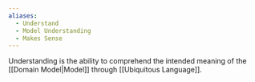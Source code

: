 ```yaml
---
aliases:
  - Understand
  - Model Understanding
  - Makes Sense
---
```

Understanding is the ability to comprehend the intended meaning of the [[Domain Model|Model]] through [[Ubiquitous Language]].
